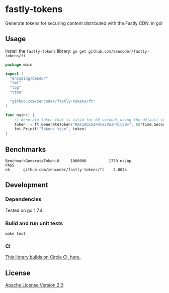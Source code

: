 # fastly-tokens

Generate tokens for securing content distributed with the Fastly CDN, in go!

## Usage
Install the ```fastly-tokens``` library:
```go get github.com/zencoder/fastly-tokens/ft```

```go
package main

import (
  "encoding/base64"
  "fmt"
  "log"
  "time"

  "github.com/zencoder/fastly-tokens/ft"
)

func main() {
	// Generate token that is valid for 60 seconds using the default secret
	token := ft.GenerateToken("RmFzdGx5IFRva2VuIFRlc3Q=", 60*time.Second, base64.StdEncoding); err != nil {
	fmt.Printf("Token: %s\n", token)
}
```

## Benchmarks
```shell
BenchmarkGenerateToken-8   	 1000000	      1770 ns/op
PASS
ok  	github.com/zencoder/fastly-tokens/ft	2.004s
```

## Development

### Dependencies

Tested on go 1.7.4.

### Build and run unit tests

    make test

### CI

[This library builds on Circle CI, here.](https://circleci.com/gh/zencoder/fastly-tokens/)

## License

[Apache License Version 2.0](LICENSE)
